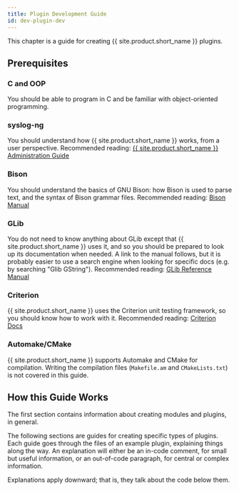 ```yaml
---
title: Plugin Development Guide
id: dev-plugin-dev
---
```


This chapter is a guide for creating {{ site.product.short_name }} plugins.

## Prerequisites

### C and OOP

You should be able to program in C and be familiar with object-oriented programming.

### syslog-ng

You should understand how {{ site.product.short_name }} works, from a user perspective.
Recommended reading: [{{ site.product.short_name }} Administration Guide](https://www.syslog-ng.com/technical-documents/list/syslog-ng-open-source-edition/)

### Bison

You should understand the basics of GNU Bison: how Bison is used to parse text, and the syntax of Bison grammar files.
Recommended reading: [Bison Manual](https://www.gnu.org/software/bison/manual/)

### GLib

You do not need to know anything about GLib except that {{ site.product.short_name }} uses it, and so you should be prepared to look up its documentation when needed. A link to the manual follows, but it is probably easier to use a search engine when looking for specific docs (e.g. by searching "Glib GString").
Recommended reading: [GLib Reference Manual](https://developer.gnome.org/glib/)

### Criterion

{{ site.product.short_name }} uses the Criterion unit testing framework, so you should know how to work with it.
Recommended reading: [Criterion Docs](https://criterion.readthedocs.io/)

### Automake/CMake

{{ site.product.short_name }} supports Automake and CMake for compilation. Writing the compilation files (`Makefile.am` and `CMakeLists.txt`) is not covered in this guide.

## How this Guide Works

The first section contains information about creating modules and plugins, in general.

The following sections are guides for creating specific types of plugins. Each guide goes through the files of an example plugin, explaining things along the way. An explanation will either be an in-code comment, for small but useful information, or an out-of-code paragraph, for central or complex information.

Explanations apply downward; that is, they talk about the code below them.
